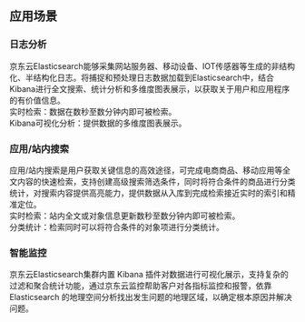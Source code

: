 ## 应用场景
### 日志分析
京东云Elasticsearch能够采集网站服务器、移动设备、IOT传感器等生成的非结构化、半结构化日志。将捕捉和预处理日志数据加载到Elasticsearch中，结合Kibana进行全文搜索、统计分析和多维度图表展示，以获取关于用户和应用程序的有价值信息。</br>
实时检索：数据在数秒至数分钟内即可被检索。</br>
Kibana可视化分析：提供数据的多维度图表展示。</br>
### 应用/站内搜索
应用/站内搜索是用户获取关键信息的高效途径，可完成电商商品、移动应用等全文内容的快速检索，支持创建高级搜索筛选条件，同时将符合条件的商品进行分类统计，对搜索内容提供高亮能力，提供数据从入库到完成检索接近实时的索引和精准定位。</br>
实时检索：站内全文或对象信息更新数秒至数分钟内即可被检索。</br>
分类统计：检索同时可以将符合条件的对象项进行分类统计。</br>
### 智能监控
京东云Elasticsearch集群内置 Kibana 插件对数据进行可视化展示，支持复杂的过滤和聚合统计功能，通过京东云监控帮助客户对各指标监控和报警，依靠 Elasticsearch 的地理空间分析找出发生问题的地理区域，以确定根本原因并解决问题。

